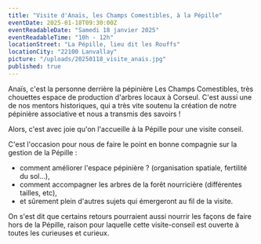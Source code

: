 ```yaml
---
title: "Visite d'Anaïs, les Champs Comestibles, à la Pépille"
eventDate: 2025-01-18T09:30:00Z
eventReadableDate: "Samedi 18 janvier 2025"
eventReadableTime: "10h - 12h"
locationStreet: "La Pépille, lieu dit les Rouffs"
locationCity: "22100 Lanvallay"
picture: "/uploads/20250118_visite_anais.jpg"
published: true
---
```


Anaïs, c'est la personne derrière la pépinière Les Champs Comestibles, très chouettes espace de production d'arbres locaux à Corseul. C'est aussi une de nos mentors historiques, qui a très vite soutenu la création de notre pépinière associative et nous a transmis des savoirs !

Alors, c'est avec joie qu'on l'accueille à la Pépille pour une visite conseil.

<!--more-->

C'est l'occasion pour nous de faire le point en bonne compagnie sur la gestion de la Pépille : 
- comment améliorer l'espace pépinière ? (organisation spatiale, fertilité du sol...),
- comment accompagner les arbres de la forêt nourricière (différentes tailles, etc),
- et sûrement plein d'autres sujets qui émergeront au fil de la visite.

On s'est dit que certains retours pourraient aussi nourrir les façons de faire hors de la Pépille, raison pour laquelle cette visite-conseil est ouverte à toutes les curieuses et curieux.
